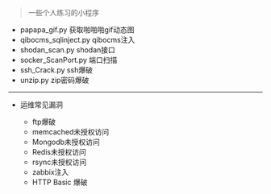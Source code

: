 > 一些个人练习的小程序

- papapa_gif.py 获取啪啪啪gif动态图
- qibocms_sqlinject.py  qibocms注入
- shodan_scan.py  shodan接口
- socker_ScanPort.py  端口扫描
- ssh_Crack.py  ssh爆破
- unzip.py  zip密码爆破


---

* 运维常见漏洞

    - ftp爆破
    - memcached未授权访问
    - Mongodb未授权访问
    - Redis未授权访问
    - rsync未授权访问
    - zabbix注入
    - HTTP Basic 爆破
